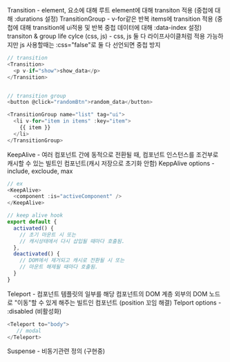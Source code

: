   <!-- 반복문같이 여러개면 TransitionGroup, 하나면 - Transition (루트 element로만 반응 (중첩 css도 가능 - 중첩 css할려면 durations으로 실제 중첩 css부분의 시간이랑 맞춰야함 durations을)) -->

<!-- 전역 컴포넌트 -->

Transition - element, 요소에 대해 루트 element에 대해 transiton 적용 (중첩에 대해 :durations 설정)
TransitionGroup - v-for같은 반복 items에 transition 적용 (중첩에 대해 transition에 ui적용 및 반복 중첩 데이터에 대해 :data-index 설정)
transiton & group life cylce (css, js) - css, js 둘 다 라이프사이클처럼 적용 가능하지만 js 사용할때는 :css="false"로 둘 다 선언되면 중첩 방지

```js
// transition
<Transition>
  <p v-if="show">show_data</p>
</Transition>


// transition group
<button @click="randomBtn">random_data</button>

<TransitionGroup name="list" tag="ui">
  <li v-for="item in items" :key="item">
    {{ item }}
  </li>
</TransitionGroup>
```


KeepAlive - 여러 컴포넌트 간에 동적으로 전환될 때, 컴포넌트 인스턴스를 조건부로 캐시할 수 있는 빌트인 컴포넌트(캐시 저장으로 초기화 안함)
KeppAlive options - include, excloude, max
```js
// ex
<KeepAlive>
  <component :is="activeComponent" />
</KeepAlive>

// keep alive hook
export default {
  activated() {
    // 초기 마운트 시 또는
    // 캐시상태에서 다시 삽입될 때마다 호출됨.
  },
  deactivated() {
    // DOM에서 제거되고 캐시로 전환될 시 또는
    // 마운트 해제될 때마다 호출됨.
  }
}
```

Teleport - 컴포넌트 템플릿의 일부를 해당 컴포넌트의 DOM 계층 외부의 DOM 노드로 "이동"할 수 있게 해주는 빌트인 컴포넌트 (position 꼬임 해결)
Telport options - :disabled (비활성화)
```js
<Teleport to="body">
   // modal
</Teleport>

```

Suspense - 비동기관련 정의 (구현중)